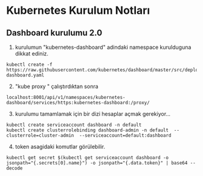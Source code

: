 # Kubernetes Kurulum Notları

## Dashboard kurulumu 2.0 

1. kurulumun "kubernetes-dashboard" adindaki namespace kurulduguna dikkat ediniz. 


```
kubectl create -f https://raw.githubusercontent.com/kubernetes/dashboard/master/src/deploy/recommended/kubernetes-dashboard.yaml
```


2.  "kube proxy " çalıştırdıktan sonra 

```
localhost:8001/api/v1/namespaces/kubernetes-dashboard/services/https:kubernetes-dashboard:/proxy/
```


3.  kurulumu tamamlamak için bir dizi hesaplar açmak gerekiyor...

```
kubectl create serviceaccount dashboard -n default
kubectl create clusterrolebinding dashboard-admin -n default  --clusterrole=cluster-admin  --serviceaccount=default:dashboard
```

4. token asagidaki komutlar görülebilir. 

```
kubectl get secret $(kubectl get serviceaccount dashboard -o jsonpath="{.secrets[0].name}") -o jsonpath="{.data.token}" | base64 --decode
```

